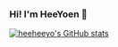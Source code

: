 ### Hi! I'm HeeYoen 👋

[![heeheeyo's GitHub stats](https://github-readme-stats.vercel.app/api?username=heeheeyo&show_icons=true&theme=flag-india)](https://github.com/anuraghazra/github-readme-stats)
